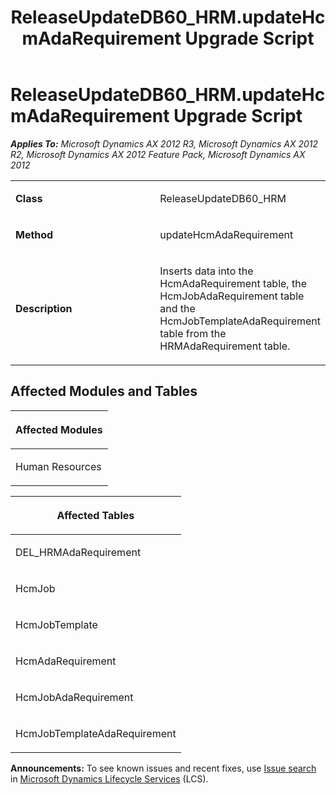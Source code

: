 ﻿---
title: ReleaseUpdateDB60_HRM.updateHcmAdaRequirement Upgrade Script
TOCTitle: ReleaseUpdateDB60_HRM.updateHcmAdaRequirement Upgrade Script
ms:assetid: 78ed2196-523e-a1c3-cb82-f495afbbb528
ms:mtpsurl: https://msdn.microsoft.com/en-us/library/JJ719388(v=AX.60)
ms:contentKeyID: 49709179
ms.date: 05/18/2015
mtps_version: v=AX.60
---

# ReleaseUpdateDB60\_HRM.updateHcmAdaRequirement Upgrade Script 


_**Applies To:** Microsoft Dynamics AX 2012 R3, Microsoft Dynamics AX 2012 R2, Microsoft Dynamics AX 2012 Feature Pack, Microsoft Dynamics AX 2012_

<table>
<colgroup>
<col style="width: 50%" />
<col style="width: 50%" />
</colgroup>
<tbody>
<tr class="odd">
<td><p><strong>Class</strong></p></td>
<td><p>ReleaseUpdateDB60_HRM</p></td>
</tr>
<tr class="even">
<td><p><strong>Method</strong></p></td>
<td><p>updateHcmAdaRequirement</p></td>
</tr>
<tr class="odd">
<td><p><strong>Description</strong></p></td>
<td><p>Inserts data into the HcmAdaRequirement table, the HcmJobAdaRequirement table and the HcmJobTemplateAdaRequirement table from the HRMAdaRequirement table.</p></td>
</tr>
</tbody>
</table>


## Affected Modules and Tables

<table>
<colgroup>
<col style="width: 100%" />
</colgroup>
<thead>
<tr class="header">
<th><p>Affected Modules</p></th>
</tr>
</thead>
<tbody>
<tr class="odd">
<td><p>Human Resources</p></td>
</tr>
</tbody>
</table>


<table>
<colgroup>
<col style="width: 100%" />
</colgroup>
<thead>
<tr class="header">
<th><p>Affected Tables</p></th>
</tr>
</thead>
<tbody>
<tr class="odd">
<td><p>DEL_HRMAdaRequirement</p></td>
</tr>
<tr class="even">
<td><p>HcmJob</p></td>
</tr>
<tr class="odd">
<td><p>HcmJobTemplate</p></td>
</tr>
<tr class="even">
<td><p>HcmAdaRequirement</p></td>
</tr>
<tr class="odd">
<td><p>HcmJobAdaRequirement</p></td>
</tr>
<tr class="even">
<td><p>HcmJobTemplateAdaRequirement</p></td>
</tr>
</tbody>
</table>

  
**Announcements:** To see known issues and recent fixes, use [Issue search](http://go.microsoft.com/fwlink/?linkid=389258) in [Microsoft Dynamics Lifecycle Services](http://go.microsoft.com/fwlink/?linkid=306505) (LCS).

